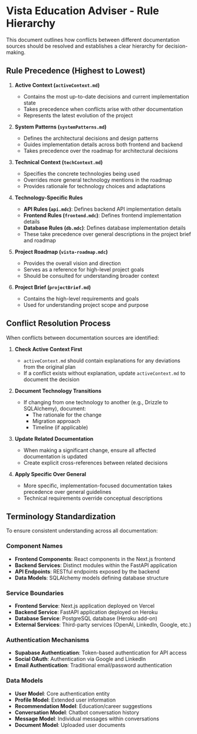 # Vista Education Adviser - Rule Hierarchy

This document outlines how conflicts between different documentation sources should be resolved and establishes a clear hierarchy for decision-making.

## Rule Precedence (Highest to Lowest)

1. **Active Context (`activeContext.md`)**
   - Contains the most up-to-date decisions and current implementation state
   - Takes precedence when conflicts arise with other documentation
   - Represents the latest evolution of the project

2. **System Patterns (`systemPatterns.md`)**
   - Defines the architectural decisions and design patterns
   - Guides implementation details across both frontend and backend
   - Takes precedence over the roadmap for architectural decisions

3. **Technical Context (`techContext.md`)**
   - Specifies the concrete technologies being used
   - Overrides more general technology mentions in the roadmap
   - Provides rationale for technology choices and adaptations

4. **Technology-Specific Rules**
   - **API Rules (`api.mdc`)**: Defines backend API implementation details
   - **Frontend Rules (`frontend.mdc`)**: Defines frontend implementation details
   - **Database Rules (`db.mdc`)**: Defines database implementation details
   - These take precedence over general descriptions in the project brief and roadmap

5. **Project Roadmap (`vista-roadmap.mdc`)**
   - Provides the overall vision and direction
   - Serves as a reference for high-level project goals
   - Should be consulted for understanding broader context

6. **Project Brief (`projectBrief.md`)**
   - Contains the high-level requirements and goals
   - Used for understanding project scope and purpose

## Conflict Resolution Process

When conflicts between documentation sources are identified:

1. **Check Active Context First**
   - `activeContext.md` should contain explanations for any deviations from the original plan
   - If a conflict exists without explanation, update `activeContext.md` to document the decision

2. **Document Technology Transitions**
   - If changing from one technology to another (e.g., Drizzle to SQLAlchemy), document:
     - The rationale for the change
     - Migration approach
     - Timeline (if applicable)

3. **Update Related Documentation**
   - When making a significant change, ensure all affected documentation is updated
   - Create explicit cross-references between related decisions

4. **Apply Specific Over General**
   - More specific, implementation-focused documentation takes precedence over general guidelines
   - Technical requirements override conceptual descriptions

## Terminology Standardization

To ensure consistent understanding across all documentation:

### Component Names
- **Frontend Components**: React components in the Next.js frontend
- **Backend Services**: Distinct modules within the FastAPI application
- **API Endpoints**: RESTful endpoints exposed by the backend
- **Data Models**: SQLAlchemy models defining database structure

### Service Boundaries
- **Frontend Service**: Next.js application deployed on Vercel
- **Backend Service**: FastAPI application deployed on Heroku
- **Database Service**: PostgreSQL database (Heroku add-on)
- **External Services**: Third-party services (OpenAI, LinkedIn, Google, etc.)

### Authentication Mechanisms
- **Supabase Authentication**: Token-based authentication for API access
- **Social OAuth**: Authentication via Google and LinkedIn
- **Email Authentication**: Traditional email/password authentication

### Data Models
- **User Model**: Core authentication entity
- **Profile Model**: Extended user information
- **Recommendation Model**: Education/career suggestions
- **Conversation Model**: Chatbot conversation history
- **Message Model**: Individual messages within conversations
- **Document Model**: Uploaded user documents 